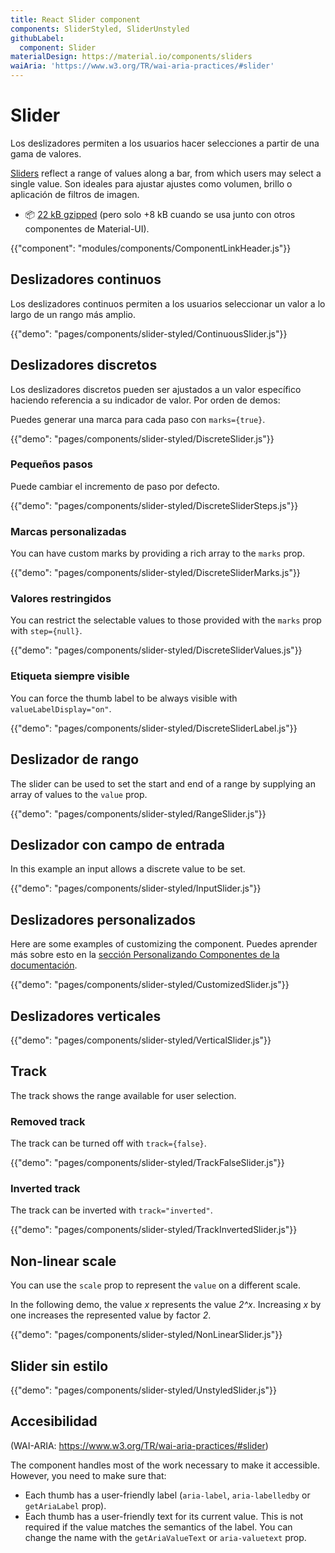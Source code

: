 ```yaml
---
title: React Slider component
components: SliderStyled, SliderUnstyled
githubLabel:
  component: Slider
materialDesign: https://material.io/components/sliders
waiAria: 'https://www.w3.org/TR/wai-aria-practices/#slider'
---
```


# Slider

<p class="description">Los deslizadores permiten a los usuarios hacer selecciones a partir de una gama de valores.</p>

[Sliders](https://material.io/design/components/sliders.html) reflect a range of values along a bar, from which users may select a single value. Son ideales para ajustar ajustes como volumen, brillo o aplicación de filtros de imagen.

- 📦 [22 kB gzipped](/size-snapshot) (pero solo +8 kB cuando se usa junto con otros componentes de Material-UI).

{{"component": "modules/components/ComponentLinkHeader.js"}}

## Deslizadores continuos

Los deslizadores continuos permiten a los usuarios seleccionar un valor a lo largo de un rango más amplio.

{{"demo": "pages/components/slider-styled/ContinuousSlider.js"}}

## Deslizadores discretos

Los deslizadores discretos pueden ser ajustados a un valor específico haciendo referencia a su indicador de valor. Por orden de demos:

Puedes generar una marca para cada paso con `marks={true}`.

{{"demo": "pages/components/slider-styled/DiscreteSlider.js"}}

### Pequeños pasos

Puede cambiar el incremento de paso por defecto.

{{"demo": "pages/components/slider-styled/DiscreteSliderSteps.js"}}

### Marcas personalizadas

You can have custom marks by providing a rich array to the `marks` prop.

{{"demo": "pages/components/slider-styled/DiscreteSliderMarks.js"}}

### Valores restringidos

You can restrict the selectable values to those provided with the `marks` prop with `step={null}`.

{{"demo": "pages/components/slider-styled/DiscreteSliderValues.js"}}

### Etiqueta siempre visible

You can force the thumb label to be always visible with `valueLabelDisplay="on"`.

{{"demo": "pages/components/slider-styled/DiscreteSliderLabel.js"}}

## Deslizador de rango

The slider can be used to set the start and end of a range by supplying an array of values to the `value` prop.

{{"demo": "pages/components/slider-styled/RangeSlider.js"}}

## Deslizador con campo de entrada

In this example an input allows a discrete value to be set.

{{"demo": "pages/components/slider-styled/InputSlider.js"}}

## Deslizadores personalizados

Here are some examples of customizing the component. Puedes aprender más sobre esto en la [sección Personalizando Componentes de la documentación](/customization/components/).

{{"demo": "pages/components/slider-styled/CustomizedSlider.js"}}

## Deslizadores verticales

{{"demo": "pages/components/slider-styled/VerticalSlider.js"}}

## Track

The track shows the range available for user selection.

### Removed track

The track can be turned off with `track={false}`.

{{"demo": "pages/components/slider-styled/TrackFalseSlider.js"}}

### Inverted track

The track can be inverted with `track="inverted"`.

{{"demo": "pages/components/slider-styled/TrackInvertedSlider.js"}}

## Non-linear scale

You can use the `scale` prop to represent the `value` on a different scale.

In the following demo, the value _x_ represents the value _2^x_. Increasing _x_ by one increases the represented value by factor _2_.

{{"demo": "pages/components/slider-styled/NonLinearSlider.js"}}

## Slider sin estilo

{{"demo": "pages/components/slider-styled/UnstyledSlider.js"}}

## Accesibilidad

(WAI-ARIA: https://www.w3.org/TR/wai-aria-practices/#slider)

The component handles most of the work necessary to make it accessible. However, you need to make sure that:

- Each thumb has a user-friendly label (`aria-label`, `aria-labelledby` or `getAriaLabel` prop).
- Each thumb has a user-friendly text for its current value. This is not required if the value matches the semantics of the label. You can change the name with the `getAriaValueText` or `aria-valuetext` prop.
